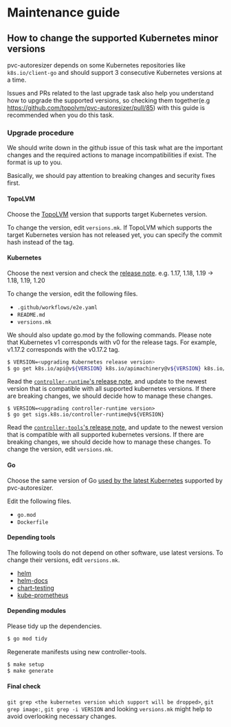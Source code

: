 Maintenance guide
=================

How to change the supported Kubernetes minor versions
-------------------------------------------

pvc-autoresizer depends on some Kubernetes repositories like `k8s.io/client-go` and should support 3 consecutive Kubernetes versions at a time.

Issues and PRs related to the last upgrade task also help you understand how to upgrade the supported versions,
so checking them together(e.g https://github.com/topolvm/pvc-autoresizer/pull/85) with this guide is recommended when you do this task.

### Upgrade procedure

We should write down in the github issue of this task what are the important changes and the required actions to manage incompatibilities if exist.
The format is up to you.

Basically, we should pay attention to breaking changes and security fixes first.

#### TopoLVM

Choose the [TopoLVM](https://github.com/topolvm/topolvm/releases) version that supports target Kubernetes version.

To change the version, edit `versions.mk`. If TopoLVM which supports the target Kubernetes version has not released yet, you can specify the commit hash instead of the tag.

#### Kubernetes

Choose the next version and check the [release note](https://kubernetes.io/docs/setup/release/notes/). e.g. 1.17, 1.18, 1.19 -> 1.18, 1.19, 1.20

To change the version, edit the following files.

- `.github/workflows/e2e.yaml`
- `README.md`
- `versions.mk`

We should also update go.mod by the following commands. Please note that Kubernetes v1 corresponds with v0 for the release tags. For example, v1.17.2 corresponds with the v0.17.2 tag.

```bash
$ VERSION=<upgrading Kubernetes release version>
$ go get k8s.io/api@v${VERSION} k8s.io/apimachinery@v${VERSION} k8s.io/client-go@v${VERSION}
```

Read the [`controller-runtime`'s release note](https://github.com/kubernetes-sigs/controller-runtime/releases), and update to the newest version that is compatible with all supported kubernetes versions. If there are breaking changes, we should decide how to manage these changes.

```
$ VERSION=<upgrading controller-runtime version>
$ go get sigs.k8s.io/controller-runtime@v${VERSION}
```

Read the [`controller-tools`'s release note](https://github.com/kubernetes-sigs/controller-tools/releases), and update to the newest version that is compatible with all supported kubernetes versions. If there are breaking changes, we should decide how to manage these changes. To change the version, edit `versions.mk`. 

#### Go

Choose the same version of Go [used by the latest Kubernetes](https://github.com/kubernetes/kubernetes/blob/master/go.mod) supported by pvc-autoresizer.

Edit the following files.

- `go.mod`
- `Dockerfile`

#### Depending tools

The following tools do not depend on other software, use latest versions.
To change their versions, edit `versions.mk`.
- [helm](https://github.com/helm/helm/releases)
- [helm-docs](https://github.com/norwoodj/helm-docs/releases)
- [chart-testing](https://github.com/helm/chart-testing/releases)
- [kube-prometheus](https://github.com/prometheus-operator/kube-prometheus/releases)

#### Depending modules

Please tidy up the dependencies.

```bash
$ go mod tidy
```

Regenerate manifests using new controller-tools.

```bash
$ make setup
$ make generate
```

#### Final check

`git grep <the kubernetes version which support will be dropped>`, `git grep image:`, `git grep -i VERSION` and looking `versions.mk` might help to avoid overlooking necessary changes.
